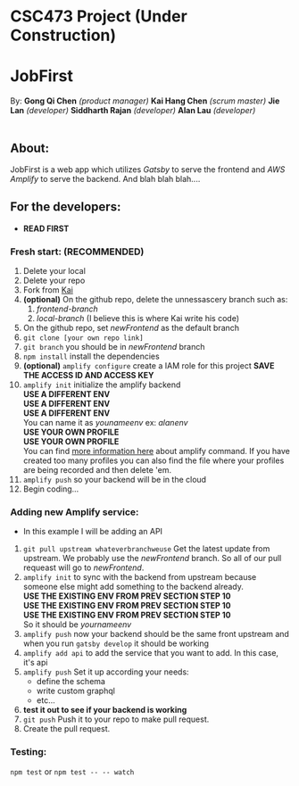 # CSC473 Project (Under Construction)
# JobFirst
By: 
__Gong Qi Chen__ _(product manager)_
__Kai Hang Chen__ _(scrum master)_
__Jie Lan__ _(developer)_
__Siddharth Rajan__ _(developer)_
__Alan Lau__ _(developer)_
</br>
</br>
## About:
JobFirst is a web app which utilizes _Gatsby_ to serve the frontend and _AWS Amplify_ to serve the backend. And blah blah blah....

## For the developers:
- __READ FIRST__
### Fresh start: (RECOMMENDED)
1. Delete your local
1. Delete your repo
1. Fork from [Kai](https://github.com/Kaihchen1230/csc47300Project.git)
1. __(optional)__ On the github repo, delete the unnessascery branch such as:
    1. _frontend-branch_
    1. _local-branch_ (I believe this is where Kai write his code)
1. On the github repo, set _newFrontend_ as the default branch
1. ```git clone [your own repo link]```
1. ```git branch``` you should be in _newFrontend_ branch
1. ```npm install``` install the dependencies
1. __(optional)__ ```amplify configure``` create a IAM role for this project __SAVE THE ACCESS ID AND ACCESS KEY__
1. ```amplify init``` initialize the amplify backend
</br>__USE A DIFFERENT ENV__
</br>__USE A DIFFERENT ENV__
</br>__USE A DIFFERENT ENV__
</br> You can name it as _younameenv_ ex: _alanenv_
</br>__USE YOUR OWN PROFILE__
</br>__USE YOUR OWN PROFILE__
</br>You can find [more information here](https://aws-amplify.github.io/docs/cli/init?sdk=js) about amplify command. If you have created too many profiles you can also find the file where your profiles are being recorded and then delete 'em.
1. ```amplify push``` so your backend will be in the cloud
1. Begin coding...

### Adding new Amplify service:
- In this example I will be adding an API
1. ```git pull upstream whateverbranchweuse``` Get the latest update from upstream. We probably use the _newFrontend_ branch. So all of our pull requeast will go to _newFrontend_.
1. ```amplify init``` to sync with the backend from upstream because someone else might add something to the backend already.
</br>__USE THE EXISTING ENV FROM PREV SECTION STEP 10__
</br>__USE THE EXISTING ENV FROM PREV SECTION STEP 10__
</br>__USE THE EXISTING ENV FROM PREV SECTION STEP 10__
</br>So it should be _yournameenv_
1. ```amplify push``` now your backend should be the same front upstream and when you run ```gatsby develop``` it should be working
1. ```amplify add api``` to add the service that you want to add. In this case, it's api
1. ```amplify push``` Set it up according your needs:
    - define the schema
    - write custom graphql
    - etc...
1. __test it out to see if your backend is working__
1. ```git push``` Push it to your repo to make pull request.
1. Create the pull request.

### Testing:
```npm test``` or ```npm test -- -- watch```
